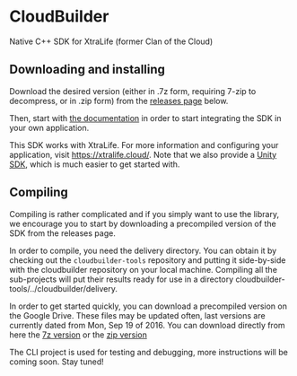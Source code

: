 # CloudBuilder
Native C++ SDK for XtraLife (former Clan of the Cloud)

## Downloading and installing

Download the desired version (either in .7z form, requiring 7-zip to decompress, or in .zip form) from the [releases page](https://github.com/xtralifecloud/cloudbuilder/releases) below.

Then, start with [the documentation](http://xtralifecloud.github.io/cloudbuilder/Docs/DoxygenGenerated/html/index.html) in order to start integrating the SDK in your own application.

This SDK works with XtraLife. For more information and configuring your application, visit https://xtralife.cloud/. Note that we also provide a [Unity SDK](https://github.com/xtralifecloud/unity-sdk), which is much easier to get started with.

## Compiling

Compiling is rather complicated and if you simply want to use the library, we encourage you to start by downloading a precompiled version of the SDK from the releases page.

In order to compile, you need the delivery directory. You can obtain it by checking out the `cloudbuilder-tools` repository and putting it side-by-side with the cloudbuilder repository on your local machine. Compiling all the sub-projects will put their results ready for use in a directory cloudbuilder-tools/../cloudbuilder/delivery.

In order to get started quickly, you can download a precompiled version on the Google Drive. These files may be updated often, last versions are currently dated from Mon, Sep 19 of 2016.
You can download directly from here the [7z version](https://drive.google.com/file/d/0B-e4O9N2eTBhNWROem9ibkdScVk/view?usp=sharing) or the [zip version](https://drive.google.com/file/d/0B-e4O9N2eTBhTlROQ2tBU1lfWFE/view?usp=sharing)

The CLI project is used for testing and debugging, more instructions will be coming soon. Stay tuned!

